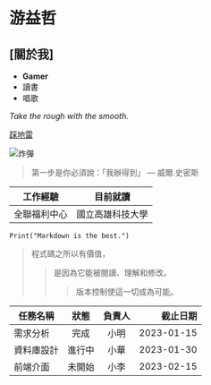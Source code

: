 # 游益哲
## [關於我]
- **Gamer**
- 讀書
- 唱歌

*Take the rough with the smooth.*

[踩地雷](https://xn--ces329jisf.com/)

![炸彈](https://grinews.com/news/wp-content/uploads/2015/05/%EF%BC%97%E5%A4%A7%E5%9C%B0%E9%9B%B71.jpg)

> 第一步是你必須說：「我辦得到」 — 威爾.史密斯

| 工作經驗 | 目前就讀 |
| :----: | :----: |
| 全聯福利中心 | 國立高雄科技大學 |

```
Print("Markdown is the best.")
```
>程式碼之所以有價值，
>>是因為它能被閱讀、理解和修改。
>>>版本控制使這一切成為可能。

 | 任務名稱 | 狀態 | 負責人 | 截止日期 | 
 |---|:---:|:---:|---:| 
 | 需求分析 | 完成 | 小明 | 2023-01-15 | 
 | 資料庫設計 | 進行中 | 小華 | 2023-01-30 | 
 | 前端介面 | 未開始 | 小李 | 2023-02-15 |
